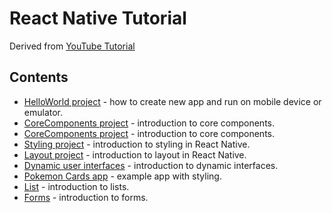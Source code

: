 # React Native Tutorial
Derived from [YouTube Tutorial](https://www.youtube.com/watch?v=hzzCveeczSQ&list=PLC3y8-rFHvwhiQJD1di4eRVN30WWCXkg1)

## Contents
* [HelloWorld project](https://github.com/deevgeny/react-tutorials/blob/main/react-native/HelloWorld) - 
how to create new app and run on mobile device or emulator.
* [CoreComponents project](https://github.com/deevgeny/react-tutorials/blob/main/react-native/HelloWorld) -
introduction to core components.
* [CoreComponents project](https://github.com/deevgeny/react-tutorials/blob/main/react-native/HelloWorld) -
introduction to core components.
* [Styling project](https://github.com/deevgeny/react-tutorials/blob/main/react-native/Styling) -
introduction to styling in React Native.
* [Layout project](https://github.com/deevgeny/react-tutorials/blob/main/react-native/Layout) -
introduction to layout in React Native.
* [Dynamic user interfaces](https://github.com/deevgeny/react-tutorials/blob/main/react-native/DynamicUI) -
introduction to dynamic interfaces.
* [Pokemon Cards app](https://github.com/deevgeny/react-tutorials/blob/main/react-native/PokemonCards) -
example app with styling.
* [List](https://github.com/deevgeny/react-tutorials/blob/main/react-native/List) -
introduction to lists.
* [Forms](https://github.com/deevgeny/react-tutorials/blob/main/react-native/Forms) -
introduction to forms.




